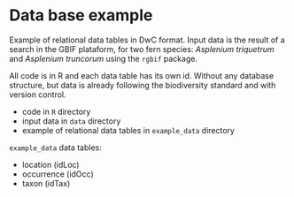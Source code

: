 # Data base example 

Example of relational data tables in DwC format. Input data is the result of a search in the GBIF plataform, for two fern species: *Asplenium triquetrum* and *Asplenium truncorum* using the `rgbif` package. 

All code is in R and each data table has its own id. Without any database structure, but data is already following the biodiversity standard and with version control.  

- code in `R` directory
- input data in `data` directory
- example of relational data tables in `example_data` directory

`example_data` data tables:

- location (idLoc)
- occurrence (idOcc)
- taxon (idTax)
